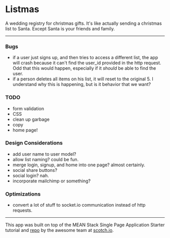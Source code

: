 # Listmas

A wedding registry for christmas gifts. It's like actually sending a christmas list to Santa. Except Santa is your friends and family.

---

### Bugs

- if a user just signs up, and then tries to access a different list, the app will crash because it can't find the user_id provided in the http request. Odd that this would happen, especially if it *should* be able to find the user. 
- if a person deletes all items on his list, it will reset to the original 5. I understand why this is happening, but is it behavior that we want?


### TODO

- form validation
- CSS
- clean up garbage
- copy
- home page!


### Design Considerations

- add user name to user model? 
- allow list naming? could be fun.
- merge login, signup, and home into one page? almost certainly.
- social share buttons?
- social login? nah. 
- incorporate mailchimp or something?


### Optimizations

- convert a lot of stuff to socket.io communication instead of http requests. 




---

This app was built on top of the MEAN Stack Single Page Application Starter tutorial and [repo](https://github.com/scotch-io/starter-node-angular) by the awesome team at [scotch.io](http://scotch.io). 
